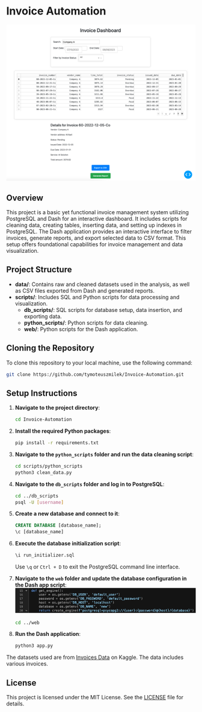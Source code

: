 # Invoice Automation

![Dashboard View](screenshots/dashboard_view.png)

## Overview

This project is a basic yet functional invoice management system utilizing PostgreSQL and Dash for an interactive dashboard. It includes scripts for cleaning data, creating tables, inserting data, and setting up indexes in PostgreSQL. The Dash application provides an interactive interface to filter invoices, generate reports, and export selected data to CSV format. This setup offers foundational capabilities for invoice management and data visualization.

## Project Structure

- **data/**: Contains raw and cleaned datasets used in the analysis, as well as CSV files exported from Dash and generated reports.
- **scripts/**: Includes SQL and Python scripts for data processing and visualization.
  - **db_scripts/**: SQL scripts for database setup, data insertion, and exporting data.
  - **python_scripts/**: Python scripts for data cleaning.
  - **web/**: Python scripts for the Dash application.
  
## Cloning the Repository

To clone this repository to your local machine, use the following command:

```bash
git clone https://github.com/tymoteuszmilek/Invoice-Automation.git
```

## Setup Instructions

1. **Navigate to the project directory**:
    ```bash
    cd Invoice-Automation
    ```
2. **Install the required Python packages**:
    ```bash
    pip install -r requirements.txt
    ```
3. **Navigate to the `python_scripts` folder and run the data cleaning script**:
    ```bash
    cd scripts/python_scripts
    python3 clean_data.py
    ```
4. **Navigate to the `db_scripts` folder and log in to PostgreSQL**:
    ```bash
    cd ../db_scripts
    psql -U [username]
    ```
5. **Create a new database and connect to it**:
	```sql
	CREATE DATABASE [database_name];
	\c [database_name]
	```
6. **Execute the database initialization script**:
    ```sql
    \i run_initializer.sql
    ```
    Use `\q` or `Ctrl + D` to exit the PostgreSQL command line interface.

7. **Navigate to the `web` folder and update the database configuration in the Dash app script**:
    ![database-configuration](screenshots/database_config.png)
    ```bash
    cd ../web
    ```
8. **Run the Dash application**:
    ```bash
    python3 app.py
    ```

The datasets used are from [Invoices Data](https://www.kaggle.com/datasets/ghassenkhaled/invoices-data) on Kaggle. The data includes various invoices.


## License

This project is licensed under the MIT License. See the [LICENSE](https://github.com/tymoteuszmilek/Invoice-Automation/blob/main/LICENSE.md) file for details.
  
